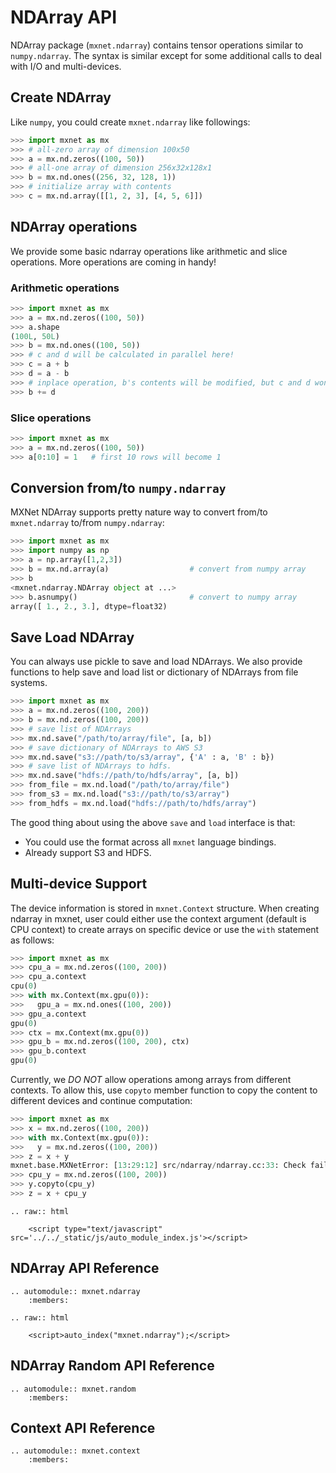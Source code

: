 NDArray API
===========

NDArray package (`mxnet.ndarray`) contains tensor operations similar to `numpy.ndarray`. The syntax is similar except for some additional calls to deal with I/O and multi-devices.

Create NDArray
--------------
Like `numpy`, you could create `mxnet.ndarray` like followings:
```python
>>> import mxnet as mx
>>> # all-zero array of dimension 100x50
>>> a = mx.nd.zeros((100, 50))
>>> # all-one array of dimension 256x32x128x1
>>> b = mx.nd.ones((256, 32, 128, 1))
>>> # initialize array with contents
>>> c = mx.nd.array([[1, 2, 3], [4, 5, 6]])
```

NDArray operations
-------------------
We provide some basic ndarray operations like arithmetic and slice operations. More operations are coming in handy!

### Arithmetic operations
```python
>>> import mxnet as mx
>>> a = mx.nd.zeros((100, 50))
>>> a.shape
(100L, 50L)
>>> b = mx.nd.ones((100, 50))
>>> # c and d will be calculated in parallel here!
>>> c = a + b
>>> d = a - b
>>> # inplace operation, b's contents will be modified, but c and d won't be affected.
>>> b += d
```

### Slice operations
```python
>>> import mxnet as mx
>>> a = mx.nd.zeros((100, 50))
>>> a[0:10] = 1   # first 10 rows will become 1
```

Conversion from/to `numpy.ndarray`
----------------------------------
MXNet NDArray supports pretty nature way to convert from/to `mxnet.ndarray` to/from `numpy.ndarray`:
```python
>>> import mxnet as mx
>>> import numpy as np
>>> a = np.array([1,2,3])
>>> b = mx.nd.array(a)                  # convert from numpy array
>>> b
<mxnet.ndarray.NDArray object at ...>
>>> b.asnumpy()                         # convert to numpy array
array([ 1., 2., 3.], dtype=float32)
```

Save Load NDArray
-----------------
You can always use pickle to save and load NDArrays.
We also provide functions to help save and load list or dictionary of NDArrays from file systems.
```python
>>> import mxnet as mx
>>> a = mx.nd.zeros((100, 200))
>>> b = mx.nd.zeros((100, 200))
>>> # save list of NDArrays
>>> mx.nd.save("/path/to/array/file", [a, b])
>>> # save dictionary of NDArrays to AWS S3
>>> mx.nd.save("s3://path/to/s3/array", {'A' : a, 'B' : b})
>>> # save list of NDArrays to hdfs.
>>> mx.nd.save("hdfs://path/to/hdfs/array", [a, b])
>>> from_file = mx.nd.load("/path/to/array/file")
>>> from_s3 = mx.nd.load("s3://path/to/s3/array")
>>> from_hdfs = mx.nd.load("hdfs://path/to/hdfs/array")
```
The good thing about using the above `save` and `load` interface is that:
- You could use the format across all `mxnet` language bindings.
- Already support S3 and HDFS.

Multi-device Support
--------------------
The device information is stored in `mxnet.Context` structure. When creating ndarray in mxnet, user could either use the context argument (default is CPU context) to create arrays on specific device or use the `with` statement as follows:
```python
>>> import mxnet as mx
>>> cpu_a = mx.nd.zeros((100, 200))
>>> cpu_a.context
cpu(0)
>>> with mx.Context(mx.gpu(0)):
>>>   gpu_a = mx.nd.ones((100, 200))
>>> gpu_a.context
gpu(0)
>>> ctx = mx.Context(mx.gpu(0))
>>> gpu_b = mx.nd.zeros((100, 200), ctx)
>>> gpu_b.context
gpu(0)
```

Currently, we *DO NOT* allow operations among arrays from different contexts. To allow this, use `copyto` member function to copy the content to different devices and continue computation:
```python
>>> import mxnet as mx
>>> x = mx.nd.zeros((100, 200))
>>> with mx.Context(mx.gpu(0)):
>>>   y = mx.nd.zeros((100, 200))
>>> z = x + y
mxnet.base.MXNetError: [13:29:12] src/ndarray/ndarray.cc:33: Check failed: lhs.ctx() == rhs.ctx() operands context mismatch
>>> cpu_y = mx.nd.zeros((100, 200))
>>> y.copyto(cpu_y)
>>> z = x + cpu_y
```

```eval_rst
.. raw:: html

    <script type="text/javascript" src='../../_static/js/auto_module_index.js'></script>
```

NDArray API Reference
---------------------

```eval_rst
.. automodule:: mxnet.ndarray
    :members:

.. raw:: html

    <script>auto_index("mxnet.ndarray");</script>
```

NDArray Random API Reference
----------------------------

```eval_rst
.. automodule:: mxnet.random
    :members:
```


Context API Reference
---------------------

```eval_rst
.. automodule:: mxnet.context
    :members:
```

